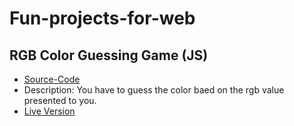 # Fun-projects-for-web

## RGB Color Guessing Game (JS)
- [Source-Code](https://github.com/MihirMore/Fun-projects-for-web/tree/main/Color_guesser_game)
- Description: You have to guess the color baed on the rgb value presented to you.
- [Live Version]()
